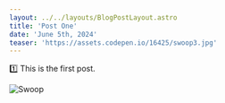 ```yaml
---
layout: ../../layouts/BlogPostLayout.astro
title: 'Post One'
date: 'June 5th, 2024'
teaser: 'https://assets.codepen.io/16425/swoop3.jpg'
---
```


1️⃣ This is the first post.

![Swoop](https://assets.codepen.io/16425/swoop1.png)